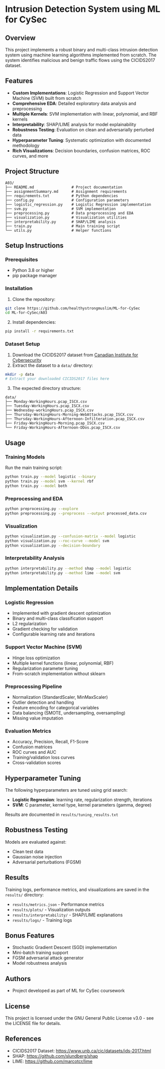 # Intrusion Detection System using ML for CySec

## Overview
This project implements a robust binary and multi-class intrusion detection system using machine learning algorithms implemented from scratch. The system identifies malicious and benign traffic flows using the CICIDS2017 dataset.

## Features
- **Custom Implementations**: Logistic Regression and Support Vector Machine (SVM) built from scratch
- **Comprehensive EDA**: Detailed exploratory data analysis and preprocessing
- **Multiple Kernels**: SVM implementation with linear, polynomial, and RBF kernels
- **Interpretability**: SHAP/LIME analysis for model explainability
- **Robustness Testing**: Evaluation on clean and adversarially perturbed data
- **Hyperparameter Tuning**: Systematic optimization with documented methodology
- **Rich Visualizations**: Decision boundaries, confusion matrices, ROC curves, and more

## Project Structure
```
A03/
├── README.md                 # Project documentation
├── assignmentSummary.md      # Assignment requirements
├── requirements.txt          # Python dependencies
├── config.py                 # Configuration parameters
├── logistic_regression.py    # Logistic Regression implementation
├── svm.py                    # SVM implementation
├── preprocessing.py          # Data preprocessing and EDA
├── visualization.py          # Visualization utilities
├── interpretability.py       # SHAP/LIME analysis
├── train.py                  # Main training script
└── utils.py                  # Helper functions
```

## Setup Instructions

### Prerequisites
- Python 3.8 or higher
- pip package manager

### Installation
1. Clone the repository:
```bash
git clone https://github.com/healthystrongmuslim/ML-for-CySec
cd ML-for-CySec/A03
```

2. Install dependencies:
```bash
pip install -r requirements.txt
```

### Dataset Setup
1. Download the CICIDS2017 dataset from [Canadian Institute for Cybersecurity](https://www.unb.ca/cic/datasets/ids-2017.html)
2. Extract the dataset to a `data/` directory:
```bash
mkdir -p data
# Extract your downloaded CICIDS2017 files here
```

3. The expected directory structure:
```
data/
├── Monday-WorkingHours.pcap_ISCX.csv
├── Tuesday-WorkingHours.pcap_ISCX.csv
├── Wednesday-workingHours.pcap_ISCX.csv
├── Thursday-WorkingHours-Morning-WebAttacks.pcap_ISCX.csv
├── Thursday-WorkingHours-Afternoon-Infilteration.pcap_ISCX.csv
├── Friday-WorkingHours-Morning.pcap_ISCX.csv
└── Friday-WorkingHours-Afternoon-DDos.pcap_ISCX.csv
```

## Usage

### Training Models
Run the main training script:
```bash
python train.py --model logistic --binary
python train.py --model svm --kernel rbf
python train.py --model both
```

### Preprocessing and EDA
```bash
python preprocessing.py --explore
python preprocessing.py --preprocess --output processed_data.csv
```

### Visualization
```bash
python visualization.py --confusion-matrix --model logistic
python visualization.py --roc-curve --model svm
python visualization.py --decision-boundary
```

### Interpretability Analysis
```bash
python interpretability.py --method shap --model logistic
python interpretability.py --method lime --model svm
```

## Implementation Details

### Logistic Regression
- Implemented with gradient descent optimization
- Binary and multi-class classification support
- L2 regularization
- Gradient checking for validation
- Configurable learning rate and iterations

### Support Vector Machine (SVM)
- Hinge loss optimization
- Multiple kernel functions (linear, polynomial, RBF)
- Regularization parameter tuning
- From-scratch implementation without sklearn

### Preprocessing Pipeline
- Normalization (StandardScaler, MinMaxScaler)
- Outlier detection and handling
- Feature encoding for categorical variables
- Data balancing (SMOTE, undersampling, oversampling)
- Missing value imputation

### Evaluation Metrics
- Accuracy, Precision, Recall, F1-Score
- Confusion matrices
- ROC curves and AUC
- Training/validation loss curves
- Cross-validation scores

## Hyperparameter Tuning
The following hyperparameters are tuned using grid search:
- **Logistic Regression**: learning rate, regularization strength, iterations
- **SVM**: C parameter, kernel type, kernel parameters (gamma, degree)

Results are documented in `results/tuning_results.txt`

## Robustness Testing
Models are evaluated against:
- Clean test data
- Gaussian noise injection
- Adversarial perturbations (FGSM)

## Results
Training logs, performance metrics, and visualizations are saved in the `results/` directory:
- `results/metrics.json` - Performance metrics
- `results/plots/` - Visualization outputs
- `results/interpretability/` - SHAP/LIME explanations
- `results/logs/` - Training logs

## Bonus Features
- Stochastic Gradient Descent (SGD) implementation
- Mini-batch training support
- FGSM adversarial attack generator
- Model robustness analysis

## Authors
- Project developed as part of ML for CySec coursework

## License
This project is licensed under the GNU General Public License v3.0 - see the LICENSE file for details.

## References
- CICIDS2017 Dataset: https://www.unb.ca/cic/datasets/ids-2017.html
- SHAP: https://github.com/slundberg/shap
- LIME: https://github.com/marcotcr/lime
